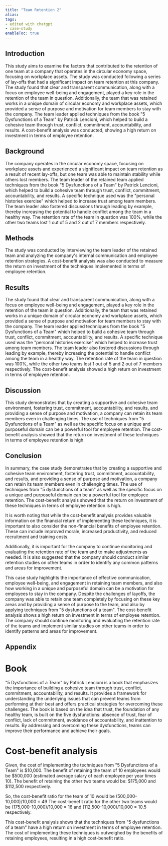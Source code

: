 ```yaml
---
title: "Team Retention 2"
alias:
tags:
- edited with chatgpt
- case-study
enableToc: true
---
```


## Introduction

This study aims to examine the factors that contributed to the retention of one team at a company that operates in the circular economy space, focusing on workplace assets. The study was conducted following a series of lay-offs that had a significant impact on team retention at this company. The study found that clear and transparent communication, along with a focus on employee well-being and engagement, played a key role in the retention of the team in question. Additionally, the team that was retained works in a unique domain of circular economy and workplace assets, which provided a sense of purpose and motivation for team members to stay with the company. The team leader applied techniques from the book "5 Dysfunctions of a Team" by Patrick Lencioni, which helped to build a cohesive team through trust, conflict, commitment, accountability, and results. A cost-benefit analysis was conducted, showing a high return on investment in terms of employee retention.

## Background

The company operates in the circular economy space, focusing on workplace assets and experienced a significant impact on team retention as a result of recent lay-offs, but one team was able to maintain stability while others lost members. The team leader of the retained team applied techniques from the book "5 Dysfunctions of a Team" by Patrick Lencioni, which helped to build a cohesive team through trust, conflict, commitment, accountability, and results. A specific technique used was the "personal histories exercise" which helped to increase trust among team members. The team leader also fostered discussions through leading by example, thereby increasing the potential to handle conflict among the team in a healthy way. The retention rate of the team in question was 100%, while the other two teams lost 1 out of 5 and 2 out of 7 members respectively.

## Methods

The study was conducted by interviewing the team leader of the retained team and analyzing the company's internal communication and employee retention strategies. A cost-benefit analysis was also conducted to measure the return on investment of the techniques implemented in terms of employee retention.

## Results

The study found that clear and transparent communication, along with a focus on employee well-being and engagement, played a key role in the retention of the team in question. Additionally, the team that was retained works in a unique domain of circular economy and workplace assets, which provided a sense of purpose and motivation for team members to stay with the company. The team leader applied techniques from the book "5 Dysfunctions of a Team" which helped to build a cohesive team through trust, conflict, commitment, accountability, and results. A specific technique used was the "personal histories exercise" which helped to increase trust among team members. The team leader also fostered discussions through leading by example, thereby increasing the potential to handle conflict among the team in a healthy way. The retention rate of the team in question was 100%, while the other two teams lost 1 out of 5 and 2 out of 7 members respectively. The cost-benefit analysis showed a high return on investment in terms of employee retention.

## Discussion

This study demonstrates that by creating a supportive and cohesive team environment, fostering trust, commitment, accountability, and results, and providing a sense of purpose and motivation, a company can retain its team members even in challenging times. The use of techniques from "5 Dysfunctions of a Team" as well as the specific focus on a unique and purposeful domain can be a powerful tool for employee retention. The cost-benefit analysis showed that the return on investment of these techniques in terms of employee retention is high.


## Conclusion

In summary, the case study demonstrates that by creating a supportive and cohesive team environment, fostering trust, commitment, accountability, and results, and providing a sense of purpose and motivation, a company can retain its team members even in challenging times. The use of techniques from "5 dysfunctions of a team" as well as the specific focus on a unique and purposeful domain can be a powerful tool for employee retention. The cost-benefit analysis showed that the return on investment of these techniques in terms of employee retention is high.

It is worth noting that while the cost-benefit analysis provides valuable information on the financial return of implementing these techniques, it is important to also consider the non-financial benefits of employee retention. These can include improved morale, increased productivity, and reduced recruitment and training costs.

Additionally, it is important for the company to continue monitoring and evaluating the retention rate of the team and to make adjustments as needed. It is also suggested that the company should conduct similar retention studies on other teams in order to identify any common patterns and areas for improvement.

This case study highlights the importance of effective communication, employee well-being, and engagement in retaining team members, and also how working in a unique and purposeful domain can be a motivation for employees to stay in the company. Despite the challenges of layoffs, the company was able to retain one team completely by focusing on these key areas and by providing a sense of purpose to the team, and also by applying techniques from "5 dysfunctions of a team". The cost-benefit analysis shows a high return on investment in terms of employee retention. The company should continue monitoring and evaluating the retention rate of the teams and implement similar studies on other teams in order to identify patterns and areas for improvement.

## Appendix

# Book

"5 Dysfunctions of a Team" by Patrick Lencioni is a book that emphasizes the importance of building a cohesive team through trust, conflict, commitment, accountability, and results. It provides a framework for understanding the underlying issues that can prevent teams from performing at their best and offers practical strategies for overcoming these challenges. The book is based on the idea that trust, the foundation of any healthy team, is built on the five dysfunctions: absence of trust, fear of conflict, lack of commitment, avoidance of accountability, and inattention to results. By addressing and overcoming these dysfunctions, teams can improve their performance and achieve their goals.

# Cost-benefit analysis

Given, the cost of implementing the techniques from "5 Dysfunctions of a Team" is \$10,000. The benefit of retaining the team of 10 employees would be \$500,000 (estimated average salary of each employee per year times 10). The benefit of retaining the other two teams would be: \$175,000 and \$112,500 respectively.

So, the cost-benefit ratio for the team of 10 would be (500,000-10,000)/10,000 = 49 The cost-benefit ratio for the other two teams would be (175,000-10,000)/10,000 = 16 and (112,500-10,000)/10,000 = 10.5 respectively.

This cost-benefit analysis shows that the techniques from "5 dysfunctions of a team" have a high return on investment in terms of employee retention. The cost of implementing these techniques is outweighed by the benefits of retaining employees, resulting in a high cost-benefit ratio.
